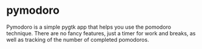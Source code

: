 # pymodoro

Pymodoro is a simple pygtk app that helps you use the pomodoro technique. There are no fancy features, just a timer for work and breaks, as well as tracking of the number of completed pomodoros.
